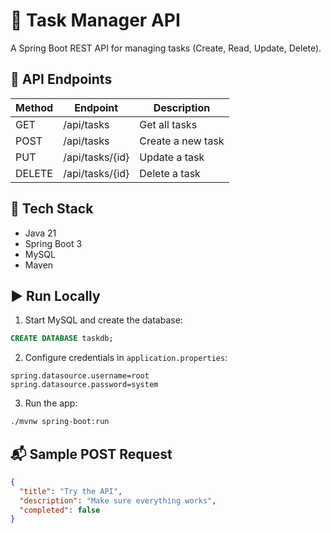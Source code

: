 # 🧰 Task Manager API

A Spring Boot REST API for managing tasks (Create, Read, Update, Delete).

## 🧪 API Endpoints

| Method | Endpoint         | Description          |
|--------|------------------|----------------------|
| GET    | /api/tasks       | Get all tasks        |
| POST   | /api/tasks       | Create a new task    |
| PUT    | /api/tasks/{id}  | Update a task        |
| DELETE | /api/tasks/{id}  | Delete a task        |

## 💾 Tech Stack

- Java 21
- Spring Boot 3
- MySQL
- Maven

## ▶️ Run Locally

1. Start MySQL and create the database:
```sql
CREATE DATABASE taskdb;
````

2. Configure credentials in `application.properties`:

```properties
spring.datasource.username=root
spring.datasource.password=system
```

3. Run the app:

```bash
./mvnw spring-boot:run
```

## 📬 Sample POST Request

```json
{
  "title": "Try the API",
  "description": "Make sure everything works",
  "completed": false
}
```
